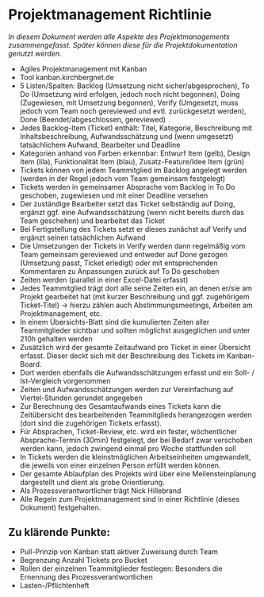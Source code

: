 # Projektmanagement Richtlinie

*In diesem Dokument werden alle Aspekte des Projektmanagements zusammengefasst. Später können diese für die Projektdokumentation genutzt werden.*

- Agiles Projektmanagement mit Kanban
- Tool kanban.kirchbergnet.de
- 5 Listen/Spalten: Backlog (Umsetzung nicht sicher/abgesprochen), To Do (Umsetzung wird erfolgen, jedoch noch nicht begonnen), Doing (Zugewiesen, mit Umsetzung begonnen), Verify (Umgesetzt, muss jedoch vom Team noch gereviewed und evtl. zurückgesetzt werden), Done (Beendet/abgeschlossen, gereviewed)
- Jedes Backlog-Item (Ticket) enthält: Titel, Kategorie, Beschreibung mit Inhaltsbeschreibung, Aufwandsschätzung und (wenn umgesetzt) tatsächlichem Aufwand, Bearbeiter und Deadline
- Kategorien anhand von Farben erkennbar: Entwurf Item (gelb), Design Item (lila), Funktionalität Item (blau), Zusatz-Feature/Idee Item (grün)
- Tickets können von jedem Teammitglied im Backlog angelegt werden (werden in der Regel jedoch vom Team gemeinsam festgelegt)
- Tickets werden in gemeinsamer Absprache vom Backlog in To Do geschoben, zugewiesen und mit einer Deadline versehen
- Der zuständige Bearbeiter setzt das Ticket selbständig auf Doing, ergänzt ggf. eine Aufwandsschätzung (wenn nicht bereits durch das Team geschehen) und bearbeitet das Ticket
- Bei Fertigstellung des Tickets setzt er dieses zunächst auf Verify und ergänzt seinen tatsächlichen Aufwand
- Die Umsetzungen der Tickets in Verify werden dann regelmäßig vom Team gemeinsam gereviewed und entweder auf Done gezogen (Umsetzung passt, Ticket erledigt) oder mit entsprechenden Kommentaren zu Anpassungen zurück auf To Do geschoben
- Zeiten werden (parallel in einer Excel-Datei erfasst)
- Jedes Teammitglied trägt dort alle seine Zeiten ein, an denen er/sie am Projekt gearbeitet hat (mit kurzer Beschreibung und ggf. zugehörigem Ticket-Titel) -> hierzu zählen auch Abstimmungsmeetings, Arbeiten am Projektmanagement, etc.
- In einem Übersichts-Blatt sind die kumulierten Zeiten aller Teammitglieder sichtbar und sollten möglichst ausgeglichen und unter 210h gehalten werden
- Zusätzlich wird der gesamte Zeitaufwand pro Ticket in einer Übersicht erfasst. Dieser deckt sich mit der Beschreibung des Tickets im Kanban-Board. 
- Dort werden ebenfalls die Aufwandsschätzungen erfasst und ein Soll- / Ist-Vergleich vorgenommen
- Zeiten und Aufwandsschätzungen werden zur Vereinfachung auf Viertel-Stunden gerundet angegeben
- Zur Berechnung des Gesamtaufwands eines Tickets kann die Zeitübersicht des bearbeitenden Teammitglieds herangezogen werden (dort sind die zugehörigen Tickets erfasst).
- Für Absprachen, Ticket-Review, etc. wird ein fester, wöchentlicher Absprache-Termin (30min) festgelegt, der bei Bedarf zwar verschoben werden kann, jedoch zwingend einmal pro Woche stattfunden soll
- In Tickets werden die kleinstmöglichen Arbeitseinheiten umgewandelt, die jeweils von einer einzelnen Person erfüllt werden können.
- Der gesamte Ablaufplan des Projekts wird über eine Meilensteinplanung dargestellt und dient als grobe Orientierung.
- Als Prozessverantwortlicher trägt Nick Hillebrand 
- Alle Regeln zum Projektmanagement sind in einer Richtlinie (dieses Dokument) festgehalten.


## Zu klärende Punkte:
- Pull-Prinzip von Kanban statt aktiver Zuweisung durch Team
- Begrenzung Anzahl Tickets pro Bucket
- Rollen der einzelnen Teammitglieder festlegen: Besonders die Ernennung des Prozessverantwortlichen
- Lasten-/Pflichtenheft
